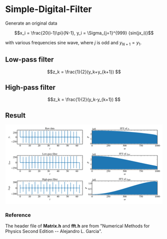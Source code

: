 # Simple-Digital-Filter
Generate an original data
```math
x_i = \frac{20(i-1)\pi}{N-1}, 
y_i = \Sigma_{j=1}^{999} {sin(jx_i)}
```
with various frequencies sine wave, where $j$ is odd and $y_{N+1} = y_1$. 

## Low-pass filter
```math
z_k = \frac{1}{2}(y_k+y_{k+1}) 
```
## High-pass filter
```math
z_k = \frac{1}{2}(y_k-y_{k+1}) 
```

## Result
![Image](https://github.com/ChenYingShan1114/Simple-Digital-Filter/blob/main/filter.png)

### Reference
The header file of **Matrix.h** and **fft.h** are from "Numerical Methods for Physics Second Edition -- Alejandro L. Garcia".
